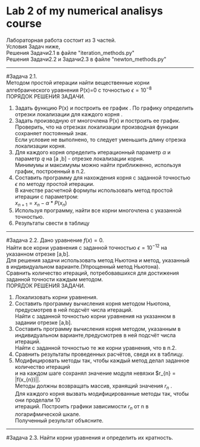 # Lab 2 of my numerical analisys course

Лабораторная работа состоит из 3 частей.  
Условия Задач ниже,   
Решения Задачи2.1 в файле "iteration_methods.py"  
Решения Задачи2.2 и Задачи2.3 в файле "newton_methods.py"   
***
#Задача 2.1.   
Методом простой итерации найти вещественные корни алгебраического уравнения P(x)=0 с точностью $\epsilon = 10^{-8}$  
ПОРЯДОК РЕШЕНИЯ ЗАДАЧИ.  
1. Задать функцию P(x) и построить ее график . По графику определить отрезки локализации для
каждого корня .  
2. Задать производную от многочлена P(x) и построить ее график.    
Проверить, что на отрезках локализации производная функции сохраняет постоянный знак.   
Если условие не выполнено, то следует уменьшить длину отрезка локализации корня.    
3. Для каждого корня определить итерационный параметр $\alpha$ и параметр $q$ на [a ,b] - отрезке локализации корня.   
Минимумы и максимумы можно найти приближенно, используя график, построенный в п.2.    
4. Составить программу для нахождения корня с заданной точностью $\epsilon$ по методу простой итерации.  
В качестве расчетной формулы использовать метод простой итерации с параметром:  
$x_{n+1} = x_{n} - \alpha * P(x_{n})$  
5. Используя программу, найти все корни многочлена с указанной точностью.  
6. Результаты свести в таблицу   
***
#Задача 2.2. 
Дано уравнение $f(x) = 0$.  
Найти все корни уравнения с заданной точностью $\epsilon = 10^{-12}$ на указанном отрезке [a,b].   
Для решения задачи использовать метод Ньютона и метод, указанный в индивидуальном варианте.(Упрощенный метод Ньютона).     
Сравнить количество итераций, потребовавшихся для достижения заданной точности каждым методом.  
ПОРЯДОК РЕШЕНИЯ ЗАДАЧИ.  
1. Локализовать корни уравнения.    
2. Составить программу вычисления корня методом Ньютона, предусмотрев в ней подсчёт числа итераций.  
Найти с заданной точностью корни уравнения на указанном в задании отрезке [a,b].  
3. Составить программу вычисления корня методом, указанным в индивидуальном варианте,предусмотрев в ней подсчёт числа итераций.  
Найти с заданной точностью те же корни уравнения, что в п.2.
4. Сравнить результаты проведенных расчётов, сведя их в таблицу. 
5. Модифицировать методы так, чтобы каждый метод делал заданное количество итераций   
и на каждом шаге сохранял значение модуля невязки $r_{n} = |f(x_{n})||.   
Методы должны возвращать массив, хранящий значения $r_{n}$ .  
Для каждого корня вызвать модифицированные методы так, чтобы они проделали 10  
итераций. Построить графики зависимости $r_{n}$ от n в логарифмической шкале.  
Полученный результат объясните.  
***
#Задача 2.3. 
Найти корни уравнения и определить их кратность.